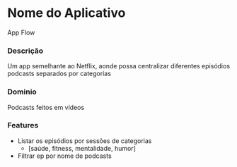 # Nome do Aplicativo

App Flow

### Descrição

Um app semelhante ao Netflix, aonde possa centralizar diferentes episódios podcasts separados por categorias

### Dominio

Podcasts feitos em vídeos

### Features

- Listar os episódios por sessões de categorias
  - [saúde, fitness, mentalidade, humor]
- Filtrar ep por nome de podcasts
